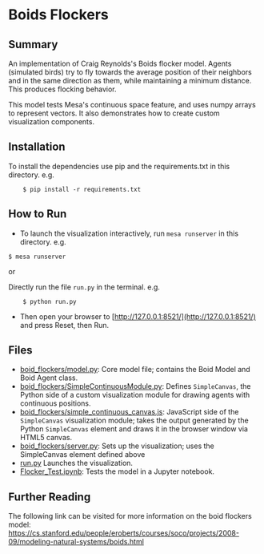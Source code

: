 # Boids Flockers

## Summary

An implementation of Craig Reynolds's Boids flocker model. Agents (simulated birds) try to fly towards the average position of their neighbors and in the same direction as them, while maintaining a minimum distance. This produces flocking behavior.

This model tests Mesa's continuous space feature, and uses numpy arrays to represent vectors. It also demonstrates how to create custom visualization components.

## Installation

To install the dependencies use pip and the requirements.txt in this directory. e.g.

```
    $ pip install -r requirements.txt
```

## How to Run

* To launch the visualization interactively, run ``mesa runserver`` in this directory. e.g.

```
$ mesa runserver
```

or 

Directly run the file ``run.py`` in the terminal. e.g.

```
    $ python run.py
```

* Then open your browser to [http://127.0.0.1:8521/](http://127.0.0.1:8521/) and press Reset, then Run.

## Files

* [boid_flockers/model.py](boid_flockers/model.py): Core model file; contains the Boid Model and Boid Agent class.
* [boid_flockers/SimpleContinuousModule.py](boid_flockers/SimpleContinuousModule.py): Defines ``SimpleCanvas``, the Python side of a custom visualization module for drawing agents with continuous positions.
* [boid_flockers/simple_continuous_canvas.js](boid_flockers/simple_continuous_canvas.js): JavaScript side of the ``SimpleCanvas`` visualization module; takes the output generated by the Python ``SimpleCanvas`` element and draws it in the browser window via HTML5 canvas.
* [boid_flockers/server.py](boid_flockers/server.py): Sets up the visualization; uses the SimpleCanvas element defined above
* [run.py](run.py) Launches the visualization.
* [Flocker_Test.ipynb](Flocker_Test.ipynb): Tests the model in a Jupyter notebook.

## Further Reading

The following link can be visited for more information on the boid flockers model:
https://cs.stanford.edu/people/eroberts/courses/soco/projects/2008-09/modeling-natural-systems/boids.html
